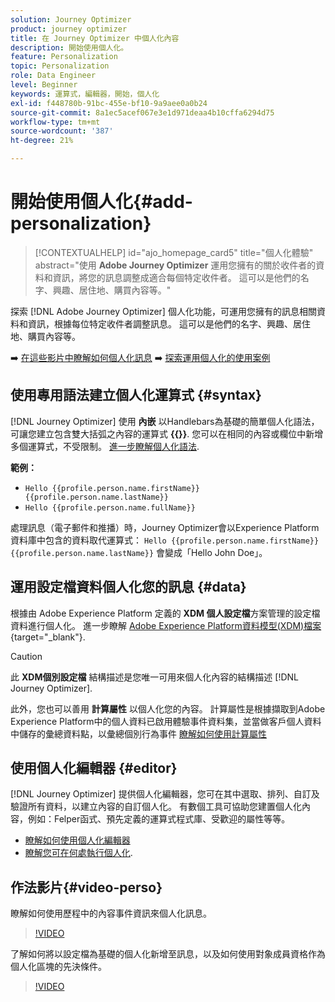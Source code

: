 ```yaml
---
solution: Journey Optimizer
product: journey optimizer
title: 在 Journey Optimizer 中個人化內容
description: 開始使用個人化。
feature: Personalization
topic: Personalization
role: Data Engineer
level: Beginner
keywords: 運算式，編輯器，開始，個人化
exl-id: f448780b-91bc-455e-bf10-9a9aee0a0b24
source-git-commit: 8a1ec5acef067e3e1d971deaa4b10cffa6294d75
workflow-type: tm+mt
source-wordcount: '387'
ht-degree: 21%

---
```


# 開始使用個人化{#add-personalization}

>[!CONTEXTUALHELP]
>id="ajo_homepage_card5"
>title="個人化體驗"
>abstract="使用 **Adobe Journey Optimizer** 運用您擁有的關於收件者的資料和資訊，將您的訊息調整成適合每個特定收件者。 這可以是他們的名字、興趣、居住地、購買內容等。"

探索 [!DNL Adobe Journey Optimizer] 個人化功能，可運用您擁有的訊息相關資料和資訊，根據每位特定收件者調整訊息。 這可以是他們的名字、興趣、居住地、購買內容等。

➡️ [在這些影片中瞭解如何個人化訊息](#video-perso)
➡️ [探索運用個人化的使用案例](personalization-use-case.md)

## 使用專用語法建立個人化運算式 {#syntax}

[!DNL Journey Optimizer] 使用 **內嵌** 以Handlebars為基礎的簡單個人化語法，可讓您建立包含雙大括弧之內容的運算式 **{{}}**. 您可以在相同的內容或欄位中新增多個運算式，不受限制。 [進一步瞭解個人化語法](personalization-syntax.md).

**範例：**

* `Hello {{profile.person.name.firstName}} {{profile.person.name.lastName}}`
* `Hello {{profile.person.name.fullName}}`

處理訊息（電子郵件和推播）時，Journey Optimizer會以Experience Platform資料庫中包含的資料取代運算式：  `Hello {{profile.person.name.firstName}} {{profile.person.name.lastName}}` 會變成「Hello John Doe」。

## 運用設定檔資料個人化您的訊息 {#data}

根據由 Adobe Experience Platform 定義的 **XDM 個人設定檔**&#x200B;方案管理的設定檔資料進行個人化。 進一步瞭解 [Adobe Experience Platform資料模型(XDM)檔案](https://experienceleague.adobe.com/docs/experience-platform/xdm/home.html?lang=zh-Hant){target="_blank"}.

>[!CAUTION]
>此 **XDM個別設定檔** 結構描述是您唯一可用來個人化內容的結構描述 [!DNL Journey Optimizer].

此外，您也可以善用 **計算屬性** 以個人化您的內容。 計算屬性是根據擷取到Adobe Experience Platform中的個人資料已啟用體驗事件資料集，並當做客戶個人資料中儲存的彙總資料點，以彙總個別行為事件 [瞭解如何使用計算屬性](../audience/computed-attributes.md)

## 使用個人化編輯器 {#editor}

[!DNL Journey Optimizer] 提供個人化編輯器，您可在其中選取、排列、自訂及驗證所有資料，以建立內容的自訂個人化。 有數個工具可協助您建置個人化內容，例如：Felper函式、預先定義的運算式程式庫、受歡迎的屬性等等。

* [瞭解如何使用個人化編輯器](personalization-build-expressions.md)
* [瞭解您可在何處執行個人化](personalization-contexts.md).

## 作法影片{#video-perso}

瞭解如何使用歷程中的內容事件資訊來個人化訊息。

>[!VIDEO](https://video.tv.adobe.com/v/334165?quality=12)

了解如何將以設定檔為基礎的個人化新增至訊息，以及如何使用對象成員資格作為個人化區塊的先決條件。

>[!VIDEO](https://video.tv.adobe.com/v/334078?quality=12)

